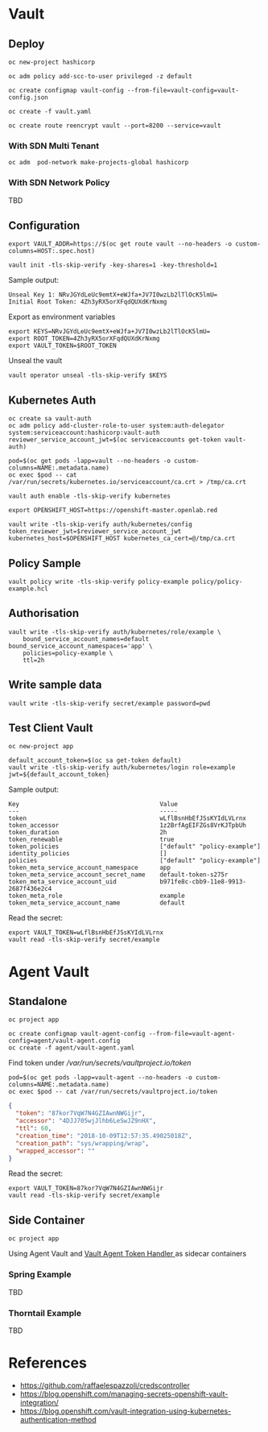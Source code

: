 # Vault

## Deploy

```
oc new-project hashicorp

oc adm policy add-scc-to-user privileged -z default

oc create configmap vault-config --from-file=vault-config=vault-config.json

oc create -f vault.yaml

oc create route reencrypt vault --port=8200 --service=vault
```

### With SDN Multi Tenant

```
oc adm  pod-network make-projects-global hashicorp
```

### With SDN Network Policy

TBD


## Configuration

```
export VAULT_ADDR=https://$(oc get route vault --no-headers -o custom-columns=HOST:.spec.host)

vault init -tls-skip-verify -key-shares=1 -key-threshold=1
```

Sample output:

```
Unseal Key 1: NRvJGYdLeUc9emtX+eWJfa+JV7I0wzLb2lTlOcK5lmU=
Initial Root Token: 4Zh3yRX5orXFqdQUXdKrNxmg
```

Export as environment variables

```
export KEYS=NRvJGYdLeUc9emtX+eWJfa+JV7I0wzLb2lTlOcK5lmU=
export ROOT_TOKEN=4Zh3yRX5orXFqdQUXdKrNxmg
export VAULT_TOKEN=$ROOT_TOKEN
```

Unseal the vault

```
vault operator unseal -tls-skip-verify $KEYS
```

## Kubernetes Auth

```
oc create sa vault-auth
oc adm policy add-cluster-role-to-user system:auth-delegator system:serviceaccount:hashicorp:vault-auth
reviewer_service_account_jwt=$(oc serviceaccounts get-token vault-auth)

pod=$(oc get pods -lapp=vault --no-headers -o custom-columns=NAME:.metadata.name)
oc exec $pod -- cat /var/run/secrets/kubernetes.io/serviceaccount/ca.crt > /tmp/ca.crt

vault auth enable -tls-skip-verify kubernetes

export OPENSHIFT_HOST=https://openshift-master.openlab.red

vault write -tls-skip-verify auth/kubernetes/config token_reviewer_jwt=$reviewer_service_account_jwt kubernetes_host=$OPENSHIFT_HOST kubernetes_ca_cert=@/tmp/ca.crt
```

## Policy Sample

```
vault policy write -tls-skip-verify policy-example policy/policy-example.hcl
```

## Authorisation

```
vault write -tls-skip-verify auth/kubernetes/role/example \
    bound_service_account_names=default bound_service_account_namespaces='app' \
    policies=policy-example \
    ttl=2h
```

## Write sample data

```
vault write -tls-skip-verify secret/example password=pwd
```

## Test Client Vault

```
oc new-project app

default_account_token=$(oc sa get-token default)
vault write -tls-skip-verify auth/kubernetes/login role=example jwt=${default_account_token}

```

Sample output:

```
Key                                       Value
---                                       -----
token                                     wLflBsnHbEfJSsKYIdLVLrnx
token_accessor                            1z2BrfAgEIFZGs8VrKJTpbUh
token_duration                            2h
token_renewable                           true
token_policies                            ["default" "policy-example"]
identity_policies                         []
policies                                  ["default" "policy-example"]
token_meta_service_account_namespace      app
token_meta_service_account_secret_name    default-token-s275r
token_meta_service_account_uid            b971fe8c-cbb9-11e8-9913-2687f436e2c4
token_meta_role                           example
token_meta_service_account_name           default
```

Read the secret:

```
export VAULT_TOKEN=wLflBsnHbEfJSsKYIdLVLrnx
vault read -tls-skip-verify secret/example
```

# Agent Vault

## Standalone

```
oc project app

oc create configmap vault-agent-config --from-file=vault-agent-config=agent/vault-agent.config
oc create -f agent/vault-agent.yaml
```

Find token under */var/run/secrets/vaultproject.io/token*

```
pod=$(oc get pods -lapp=vault-agent --no-headers -o custom-columns=NAME:.metadata.name)
oc exec $pod -- cat /var/run/secrets/vaultproject.io/token

```

```json
{
  "token": "87kor7VqW7N4GZIAwnNWGijr",
  "accessor": "4DJJ705wjJlhb6LeSwJZ9nHX",
  "ttl": 60,
  "creation_time": "2018-10-09T12:57:35.49025018Z",
  "creation_path": "sys/wrapping/wrap",
  "wrapped_accessor": ""
}
```

Read the secret:

```
export VAULT_TOKEN=87kor7VqW7N4GZIAwnNWGijr
vault read -tls-skip-verify secret/example
```

## Side Container

```
oc project app
```

Using Agent Vault and [Vault Agent Token Handler ](https://github.com/openlab-red/vault-agent-token-handler) as sidecar containers

### Spring Example

TBD

### Thorntail Example

TBD

# References

* https://github.com/raffaelespazzoli/credscontroller
* https://blog.openshift.com/managing-secrets-openshift-vault-integration/
* https://blog.openshift.com/vault-integration-using-kubernetes-authentication-method

